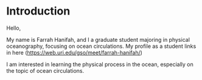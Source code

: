 # Introduction

Hello,

My name is Farrah Hanifah, and I a graduate student majoring in physical oceanography, focusing on ocean circulations. My profile as a student links in here (https://web.uri.edu/gso/meet/farrah-hanifah/)

I am interested in learning the physical process in the ocean, especially on the topic of ocean circulations.
